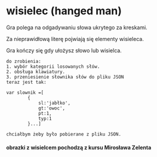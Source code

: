 # wisielec (hanged man)

Gra polega na odgadywaniu słowa ukrytego za kreskami.

Za nieprawidłową literę pojwiają się elementy wisieleca.

Gra kończy się gdy ułożysz słowo lub wisielca.
```
do zrobienia:
1. wybór kategorii losowanych słów.
2. obsługa klawiatury.
3. przeniesienie słownika słów do pliku JSON
teraz jest tak:

var slownik =[
        {
            sl:'jabłko',
            gt:'owoc',
            pt:1,
            typ:1
        }...]

chciałbym żeby było pobierane z pliku JSON.
```
#### obrazki z wisielcem pochodzą z kursu Mirosława Zelenta
